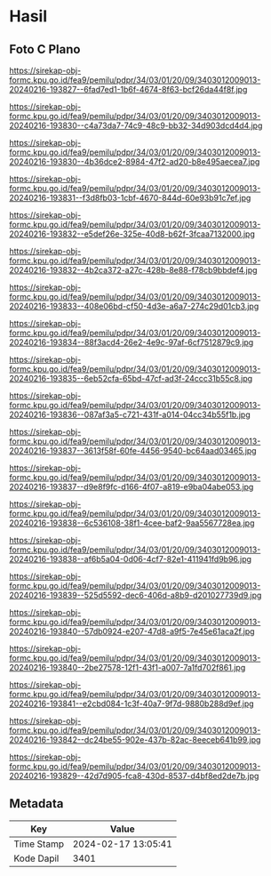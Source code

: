 # Hasil

## Foto C Plano

https://sirekap-obj-formc.kpu.go.id/fea9/pemilu/pdpr/34/03/01/20/09/3403012009013-20240216-193827--6fad7ed1-1b6f-4674-8f63-bcf26da44f8f.jpg

https://sirekap-obj-formc.kpu.go.id/fea9/pemilu/pdpr/34/03/01/20/09/3403012009013-20240216-193830--c4a73da7-74c9-48c9-bb32-34d903dcd4d4.jpg

https://sirekap-obj-formc.kpu.go.id/fea9/pemilu/pdpr/34/03/01/20/09/3403012009013-20240216-193830--4b36dce2-8984-47f2-ad20-b8e495aecea7.jpg

https://sirekap-obj-formc.kpu.go.id/fea9/pemilu/pdpr/34/03/01/20/09/3403012009013-20240216-193831--f3d8fb03-1cbf-4670-844d-60e93b91c7ef.jpg

https://sirekap-obj-formc.kpu.go.id/fea9/pemilu/pdpr/34/03/01/20/09/3403012009013-20240216-193832--e5def26e-325e-40d8-b62f-3fcaa7132000.jpg

https://sirekap-obj-formc.kpu.go.id/fea9/pemilu/pdpr/34/03/01/20/09/3403012009013-20240216-193832--4b2ca372-a27c-428b-8e88-f78cb9bbdef4.jpg

https://sirekap-obj-formc.kpu.go.id/fea9/pemilu/pdpr/34/03/01/20/09/3403012009013-20240216-193833--408e06bd-cf50-4d3e-a6a7-274c29d01cb3.jpg

https://sirekap-obj-formc.kpu.go.id/fea9/pemilu/pdpr/34/03/01/20/09/3403012009013-20240216-193834--88f3acd4-26e2-4e9c-97af-6cf7512879c9.jpg

https://sirekap-obj-formc.kpu.go.id/fea9/pemilu/pdpr/34/03/01/20/09/3403012009013-20240216-193835--6eb52cfa-65bd-47cf-ad3f-24ccc31b55c8.jpg

https://sirekap-obj-formc.kpu.go.id/fea9/pemilu/pdpr/34/03/01/20/09/3403012009013-20240216-193836--087af3a5-c721-431f-a014-04cc34b55f1b.jpg

https://sirekap-obj-formc.kpu.go.id/fea9/pemilu/pdpr/34/03/01/20/09/3403012009013-20240216-193837--3613f58f-60fe-4456-9540-bc64aad03465.jpg

https://sirekap-obj-formc.kpu.go.id/fea9/pemilu/pdpr/34/03/01/20/09/3403012009013-20240216-193837--d9e8f9fc-d166-4f07-a819-e9ba04abe053.jpg

https://sirekap-obj-formc.kpu.go.id/fea9/pemilu/pdpr/34/03/01/20/09/3403012009013-20240216-193838--6c536108-38f1-4cee-baf2-9aa5567728ea.jpg

https://sirekap-obj-formc.kpu.go.id/fea9/pemilu/pdpr/34/03/01/20/09/3403012009013-20240216-193838--af6b5a04-0d06-4cf7-82e1-411941fd9b96.jpg

https://sirekap-obj-formc.kpu.go.id/fea9/pemilu/pdpr/34/03/01/20/09/3403012009013-20240216-193839--525d5592-dec6-406d-a8b9-d201027739d9.jpg

https://sirekap-obj-formc.kpu.go.id/fea9/pemilu/pdpr/34/03/01/20/09/3403012009013-20240216-193840--57db0924-e207-47d8-a9f5-7e45e61aca2f.jpg

https://sirekap-obj-formc.kpu.go.id/fea9/pemilu/pdpr/34/03/01/20/09/3403012009013-20240216-193840--2be27578-12f1-43f1-a007-7a1fd702f861.jpg

https://sirekap-obj-formc.kpu.go.id/fea9/pemilu/pdpr/34/03/01/20/09/3403012009013-20240216-193841--e2cbd084-1c3f-40a7-9f7d-9880b288d9ef.jpg

https://sirekap-obj-formc.kpu.go.id/fea9/pemilu/pdpr/34/03/01/20/09/3403012009013-20240216-193842--dc24be55-902e-437b-82ac-8eeceb641b99.jpg

https://sirekap-obj-formc.kpu.go.id/fea9/pemilu/pdpr/34/03/01/20/09/3403012009013-20240216-193829--42d7d905-fca8-430d-8537-d4bf8ed2de7b.jpg


## Metadata

| Key        | Value               |
| ---------- | ------------------- |
| Time Stamp | 2024-02-17 13:05:41 |
| Kode Dapil | 3401                |



